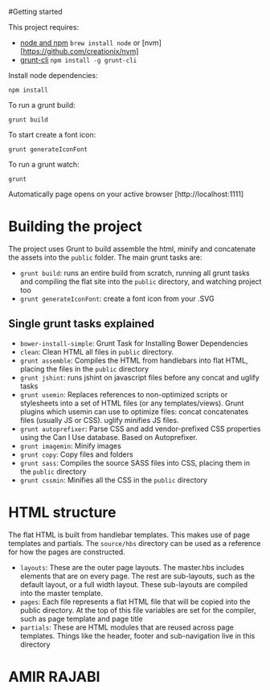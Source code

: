 #Getting started

This project requires:

* [node and npm](http://nodejs.org/) `brew install node` or [nvm][https://github.com/creationix/nvm]
* [grunt-cli](http://gruntjs.com/getting-started#installing-the-cli) `npm install -g grunt-cli`

Install node dependencies:

    npm install

To run a grunt build:

    grunt build

To start create a font icon:

    grunt generateIconFont

To run a grunt watch:

    grunt

Automatically page opens on your active browser [http://localhost:1111]

# Building the project

The project uses Grunt to build assemble the html, minify and concatenate the assets into the `public` folder. The main grunt tasks are:

* `grunt build`: runs an entire build from scratch, running all grunt tasks and compiling the flat site into the `public` directory, and watching project too
* `grunt generateIconFont`: create a font icon from your .SVG

## Single grunt tasks explained

* `bower-install-simple`: Grunt Task for Installing Bower Dependencies
* `clean`: Clean HTML all files in `public` directory.
* `grunt assemble`: Compiles the HTML from handlebars into flat HTML, placing the files in the `public` directory
* `grunt jshint`: runs jshint on javascript files before any concat and uglify tasks
* `grunt usemin`: Replaces references to non-optimized scripts or stylesheets into a set of HTML files (or any templates/views).
Grunt plugins which usemin can use to optimize files:
concat concatenates files (usually JS or CSS).
uglify minifies JS files.
* `grunt autoprefixer`: Parse CSS and add vendor-prefixed CSS properties using the Can I Use database. Based on Autoprefixer.
* `grunt imagemin`: Minify images
* `grunt copy`: Copy files and folders
* `grunt sass`: Compiles the source SASS files into CSS, placing them in the `public` directory
* `grunt cssmin`: Minifies all the CSS in the `public` directory

# HTML structure

The flat HTML is built from handlebar templates. This makes use of page templates and partials. The `source/hbs` directory can be used as a reference for how the pages are constructed.

* `layouts`: These are the outer page layouts. The master.hbs includes elements that are on every page. The rest are sub-layouts, such as the default layout, or a full width layout. These sub-layouts are compiled into the master template.
* `pages`: Each file represents a flat HTML file that will be copied into the public directory. At the top of this file variables are set for the compiler, such as page template and page title
* `partials`: These are HTML modules that are reused across page templates. Things like the header, footer and sub-navigation live in this directory

# AMIR RAJABI